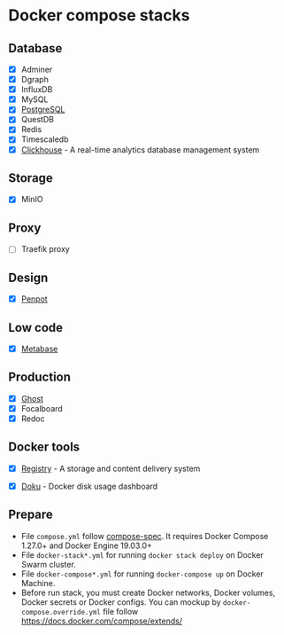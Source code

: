 # Docker compose stacks

## Database

- [x] Adminer
- [x] Dgraph
- [x] InfluxDB
- [x] MySQL
- [x] [PostgreSQL](./postgres/README.md)
- [x] QuestDB
- [x] Redis
- [x] Timescaledb
- [x] [Clickhouse](./clickhouse/README.md) - A real-time analytics database management system

## Storage

- [x] MinIO

## Proxy

- [ ] Traefik proxy

## Design

- [x] [Penpot](./penpot/README.md)

## Low code

- [x] [Metabase](./metabase/README.md)

## Production

- [x] [Ghost](./ghost/README.md)
- [x] Focalboard
- [x] Redoc

## Docker tools

- [x] [Registry](./docker-registry/README.md) - A storage and content delivery system
- [x] [Doku](./doku/README.md) - Docker disk usage dashboard


## Prepare

- File `compose.yml` follow [compose-spec](https://github.com/compose-spec/compose-spec/blob/master/spec.md). It requires Docker Compose 1.27.0+ and Docker Engine 19.03.0+
- File `docker-stack*.yml` for running `docker stack deploy` on Docker Swarm cluster.
- File `docker-compose*.yml` for running `docker-compose up` on Docker Machine.
- Before run stack, you must create Docker networks, Docker volumes, Docker secrets or Docker configs.
  You can mockup by `docker-compose.override.yml` file follow https://docs.docker.com/compose/extends/
